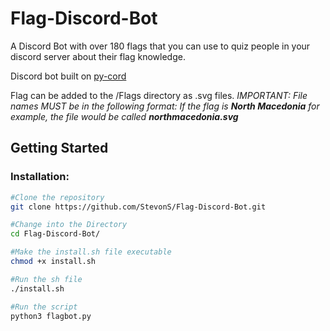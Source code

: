 # Flag-Discord-Bot
A Discord Bot with over 180 flags that you can use to quiz people in your discord server about their flag knowledge.

Discord bot built on [py-cord](https://docs.pycord.dev/en/stable/index.html)

Flag can be added to the /Flags directory as .svg files. 
*IMPORTANT: File names MUST be in the following format:  If the flag is **North Macedonia** for example, the file would be called **northmacedonia.svg***


## Getting Started


### Installation:
```bash
#Clone the repository 
git clone https://github.com/StevonS/Flag-Discord-Bot.git

#Change into the Directory
cd Flag-Discord-Bot/

#Make the install.sh file executable
chmod +x install.sh

#Run the sh file
./install.sh

#Run the script
python3 flagbot.py
```
